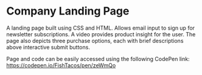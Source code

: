 # Company Landing Page
A landing page built using CSS and HTML. Allows email input to sign up for newsletter subscriptions. A video provides product insight for the user. The page also depicts three purchase options, each with brief descriptions above interactive submit buttons.

Page and code can be easily accessed using the following CodePen link: https://codepen.io/FishTacos/pen/zeWmQo
